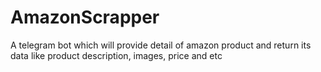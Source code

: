 # AmazonScrapper
A telegram bot which will provide detail of amazon product and return its data like product description, images, price and etc
